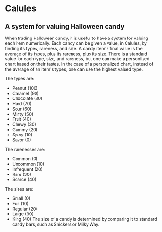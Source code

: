 # Calules
## A system for valuing Halloween candy

When trading Halloween candy, it is useful to have a system for valuing each item numerically. Each candy can be given a value, in Calules, by finding its types, rareness, and size.
A candy item's final value is the average of its types, plus its rareness, plus its size. There is a standard value for each type, size, and rareness,  but one can make a personilzed chart based on their tastes.
In the case of a personalized chart, instead of the average of an item's types, one can use the highest valued type.

The types are:
* Peanut (100)
* Caramel (90)
* Chocolate (80)
* Hard (70)
* Sour (60)
* Minty (50)
* Fruit (40)
* Chewy (30)
* Gummy (20)
* Spicy (10)
* Savor (0)

The rarenesses are:
* Common (0)
* Uncommon (10)
* Infrequent (20)
* Rare (30)
* Scarce (40)

The sizes are:
* Small (0)
* Fun (10)
* Regular (20)
* Large (30)
* King (40) 
The size of a candy is determined by comparing it to standard candy bars, such as Snickers or Milky Way.
